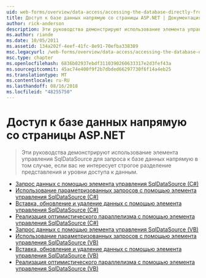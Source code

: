 ```yaml
---
uid: web-forms/overview/data-access/accessing-the-database-directly-from-an-aspnet-page/index
title: Доступ к базе данных напрямую со страницы ASP.NET | Документация Майкрософт
author: rick-anderson
description: Эти руководства демонстрируют использование элемента управления SqlDataSource для запроса к базе данных напрямую в том случае, если вас не интересует строгое разделение представления и данных...
ms.author: riande
ms.date: 10/05/2011
ms.assetid: 134a202f-4eef-41fc-8e91-70efba338389
msc.legacyurl: /web-forms/overview/data-access/accessing-the-database-directly-from-an-aspnet-page
msc.type: chapter
ms.openlocfilehash: 6836b02937ebdf3110390260633317e2d3fef43a
ms.sourcegitcommit: 45ac74e400f9f2b7dbded66297730f6f14a4eb25
ms.translationtype: MT
ms.contentlocale: ru-RU
ms.lasthandoff: 08/16/2018
ms.locfileid: "48255750"
---
```

<a name="accessing-the-database-directly-from-an-aspnet-page"></a>Доступ к базе данных напрямую со страницы ASP.NET
====================
> Эти руководства демонстрируют использование элемента управления SqlDataSource для запроса к базе данных напрямую в том случае, если вас не интересует строгое разделение представления и уровни доступа к данным.


- [Запрос данных с помощью элемента управления SqlDataSource (C#)](querying-data-with-the-sqldatasource-control-cs.md)
- [Использование параметризованных запросов с помощью элемента управления SqlDataSource (C#)](using-parameterized-queries-with-the-sqldatasource-cs.md)
- [Вставка, обновление и удаление данных с помощью элемента управления SqlDataSource (C#)](inserting-updating-and-deleting-data-with-the-sqldatasource-cs.md)
- [Реализация оптимистического параллелизма с помощью элемента управления SqlDataSource (C#)](implementing-optimistic-concurrency-with-the-sqldatasource-cs.md)
- [Запрос данных с помощью элемента управления SqlDataSource (VB)](querying-data-with-the-sqldatasource-control-vb.md)
- [Использование параметризованных запросов с помощью элемента управления SqlDataSource (VB)](using-parameterized-queries-with-the-sqldatasource-vb.md)
- [Вставка, обновление и удаление данных с помощью элемента управления SqlDataSource (VB)](inserting-updating-and-deleting-data-with-the-sqldatasource-vb.md)
- [Реализация оптимистического параллелизма с помощью элемента управления SqlDataSource (VB)](implementing-optimistic-concurrency-with-the-sqldatasource-vb.md)
